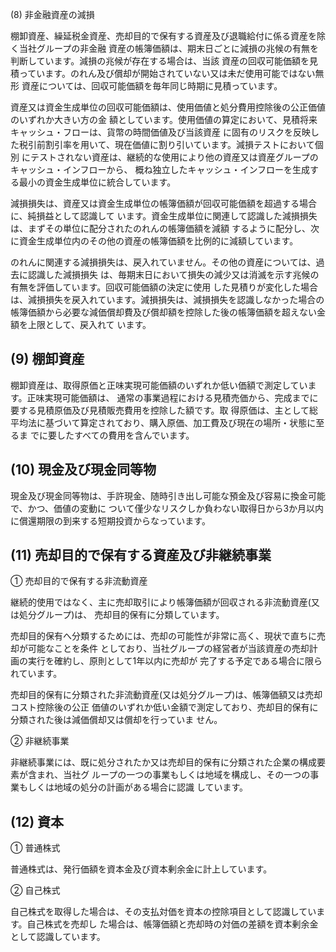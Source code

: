 (8) 非金融資産の減損

棚卸資産、繰延税金資産、売却目的で保有する資産及び退職給付に係る資産を除く当社グループの非金融 資産の帳簿価額は、期末日ごとに減損の兆候の有無を判断しています。減損の兆候が存在する場合は、当該 資産の回収可能価額を見積っています。のれん及び償却が開始されていない又は未だ使用可能ではない無形 資産については、回収可能価額を毎年同じ時期に見積っています。

資産又は資金生成単位の回収可能価額は、使用価値と処分費用控除後の公正価値のいずれか大きい方の金 額としています。使用価値の算定において、見積将来キャッシュ・フローは、貨幣の時間価値及び当該資産 に固有のリスクを反映した税引前割引率を用いて、現在価値に割り引いています。減損テストにおいて個別 にテストされない資産は、継続的な使用により他の資産又は資産グループのキャッシュ・インフローから、 概ね独立したキャッシュ・インフローを生成する最小の資金生成単位に統合しています。

減損損失は、資産又は資金生成単位の帳簿価額が回収可能価額を超過する場合に、純損益として認識して います。資金生成単位に関連して認識した減損損失は、まずその単位に配分されたのれんの帳簿価額を減額 するように配分し、次に資金生成単位内のその他の資産の帳簿価額を比例的に減額しています。

のれんに関連する減損損失は、戻入れていません。その他の資産については、過去に認識した減損損失 は、毎期末日において損失の減少又は消滅を示す兆候の有無を評価しています。回収可能価額の決定に使用 した見積りが変化した場合は、減損損失を戻入れています。減損損失は、減損損失を認識しなかった場合の 帳簿価額から必要な減価償却費及び償却額を控除した後の帳簿価額を超えない金額を上限として、戻入れて います。

## (9) 棚卸資産

棚卸資産は、取得原価と正味実現可能価額のいずれか低い価額で測定しています。正味実現可能価額は、 通常の事業過程における見積売価から、完成までに要する見積原価及び見積販売費用を控除した額です。取 得原価は、主として総平均法に基づいて算定されており、購入原価、加工費及び現在の場所・状態に至るま でに要したすべての費用を含んでいます。

## (10) 現金及び現金同等物

現金及び現金同等物は、手許現金、随時引き出し可能な預金及び容易に換金可能で、かつ、価値の変動に ついて僅少なリスクしか負わない取得日から3か月以内に償還期限の到来する短期投資からなっています。

## (11) 売却目的で保有する資産及び非継続事業

① 売却目的で保有する非流動資産

継続的使用ではなく、主に売却取引により帳簿価額が回収される非流動資産(又は処分グループ)は、 売却目的保有に分類しています。

売却目的保有へ分類するためには、売却の可能性が非常に高く、現状で直ちに売却が可能なことを条件 としており、当社グループの経営者が当該資産の売却計画の実行を確約し、原則として1年以内に売却が 完了する予定である場合に限られています。

売却目的保有に分類された非流動資産(又は処分グループ)は、帳簿価額又は売却コスト控除後の公正 価値のいずれか低い金額で測定しており、売却目的保有に分類された後は減価償却又は償却を行っていま せん。

② 非継続事業

非継続事業には、既に処分されたか又は売却目的保有に分類された企業の構成要素が含まれ、当社グ ループの一つの事業もしくは地域を構成し、その一つの事業もしくは地域の処分の計画がある場合に認識 しています。

## (12) 資本

① 普通株式

普通株式は、発行価額を資本金及び資本剰余金に計上しています。

② 自己株式

自己株式を取得した場合は、その支払対価を資本の控除項目として認識しています。自己株式を売却し た場合は、帳簿価額と売却時の対価の差額を資本剰余金として認識しています。